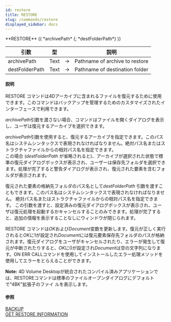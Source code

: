 ```yaml
---
id: restore
title: RESTORE
slug: /commands/restore
displayed_sidebar: docs
---
```


<!--REF #_command_.RESTORE.Syntax-->**RESTORE** {( *archivePath* {; *destFolderPath*} )}<!-- END REF-->
<!--REF #_command_.RESTORE.Params-->
| 引数 | 型 |  | 説明 |
| --- | --- | --- | --- |
| archivePath | Text | &#8594;  | Pathname of archive to restore |
| destFolderPath | Text | &#8594;  | Pathname of destination folder |

<!-- END REF-->

#### 説明 

<!--REF #_command_.RESTORE.Summary-->RESTORE コマンドは4Dアーカイブに含まれるファイルを復元するために使用できます。<!-- END REF-->このコマンドはバックアップを管理するためのカスタマイズされたインターフェースで利用できます。

*archivePath*引数を渡さない場合、コマンドはファイルを開くダイアログを表示し、ユーザは復元するアーカイブを選択できます。

*archivePath*引数を使用すると、復元するアーカイブを指定できます。このパス名はシステムシンタックスで表現されなければなりません。絶対パス名またはストラクチャファイルからの相対パス名を指定できます。   
この場合 (*destFolderPath* が省略されると)、アーカイブが選択された状態で標準の復元ダイアログボックスが表示され、ユーザーは保存先フォルダを選択できます。処理が完了すると警告ダイアログが表示され、復元された要素を含むフォルダが表示されます。

復元された要素の格納先フォルダのパス名として*destFolderPath* 引数を渡すこともできます。このパス名はシステムシンタックスで表現されなければなりません。 絶対パス名またはストラクチャファイルからの相対パス名を指定できます。 この引数を渡すと、設定済みの復元ダイアログボックスが表示され、ユーザは復元処理を起動するかキャンセルすることのみできます。処理が完了すると、追加の情報を表示することなしにウィンドウが閉じられます。

RESTORE コマンドは*OK*および*Document*変数を更新します。復元が正しく実行されると*OK*に1が設定され*Document*には復元要素保存先フォルダのパスが格納されます。復元ダイアログをユーザがキャンセルされたり、エラーが発生して復元が中断されたりすると、*OK*に0が設定され*Document*は空の文字列になります。ON ERR CALLコマンドを使用してインストールしたエラー処理メソッドを使用してエラーをとらえることができます。

**Note:** 4D Volume Desktopが統合されたコンパイル済みアプリケーションでは、RESTOREコマンドは標準のファイルオープンダイアログにデフォルトで"4BK"拡張子のファイ ルを表示します。

#### 参照 

[BACKUP](backup.md)  
[GET RESTORE INFORMATION](get-restore-information.md)  